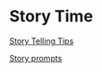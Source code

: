 # Story Time

[Story Telling Tips](Story%20Time%20e1d37542499140d8bf24beda58885c00/Story%20Telling%20Tips%20c7846c048514446dab5c7c517536a7ac.md)

[Story prompts](Story%20Time%20e1d37542499140d8bf24beda58885c00/Story%20prompts%20b5847cf1ec3f4942903830a5670a5e20.md)